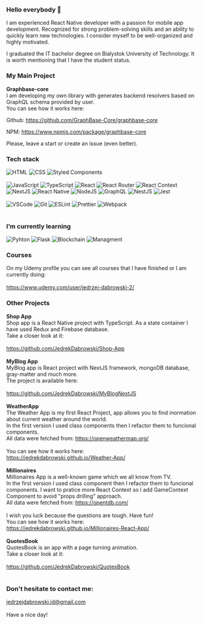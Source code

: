 ### Hello everybody 👋

I am experienced React Native developer with a passion for mobile app development. 
Recognized for strong problem-solving skills and an ability to quickly learn new 
technologies. I consider myself to be well-organized and highly motivated. 

I graduated the IT bachelor degree on Bialystok University of Technology. It is worth mentioning that I have the student status.

### My Main Project

<strong>Graphbase-core</strong>
<br/>
I am developing my own library with generates backend resolvers based on GraphQL schema provided by user.
<br/>
You can see how it works here:

Github: https://github.com/GraphBase-Core/graphbase-core

NPM: https://www.npmjs.com/package/graphbase-core

Please, leave a start or create an issue (even better).

### Tech stack
<div>
    <img alt="HTML" src="https://img.shields.io/badge/HTML-orange?logo=html5&logoColor=white&style=flat"/>
    <img alt="CSS" src="https://img.shields.io/badge/CSS-blue?logo=css3&style=flat"/>
    <img alt='Styled Components' src="https://img.shields.io/badge/Styled Components-white?logo=styled-components&logoColor=purple&style=flat"/>
    
</div>
<br/>
<div>
    <img alt="JavaScript" src="https://img.shields.io/badge/JavaScript-yellow?logo=javascript&logoColor=white&style=flat"/>
     <img alt="TypeScript" src="https://img.shields.io/badge/TypeScript-blue?logo=typescript&logoColor=white&style=flat"/>
     <img alt="React" src="https://img.shields.io/badge/React-black?logo=react&logoColor=white&style=flat"/>
     <img alt="React Router" src="https://img.shields.io/badge/ReactRouter-black?logo=React-Router&logoColor=white&style=flat"/>
    <img alt="React Context" src="https://img.shields.io/badge/React Context-black?logo=react&logoColor=white&style=flat"/>
    <img alt="NextJS" src="https://img.shields.io/badge/NextJS-black?logo=next-dot-js&logoColor=white&style=flat"/>
    <img alt="React Native" src="https://img.shields.io/badge/ReactNative-black?logo=React&style=flat"/>
    <img alt='NodeJS' src="https://img.shields.io/badge/NodeJS-darkgreen?logo=node.js&logoColor=white&style=flat"/>
    <img alt='GraphQL' src="https://img.shields.io/badge/GraphQL-pink?logo=graphql&logoColor=white&style=flat"/>
    <img alt='NestJS' src="https://shields.io/badge/Nest-important?logo=nestJS&logoColor=white&style=flat"/>
    <img alt='Jest' src="https://shields.io/badge/Jest-red?logo=jest&logoColor=white&style=flat/"/>
    
</div>
<br/>
<div>
   <img alt="VSCode" src="https://img.shields.io/badge/VS Code-blue?logo=Visual-Studio-Code&logoColor=white&style=flat"/>
    <img alt="Git" src="https://img.shields.io/badge/Git-red?logo=git&logoColor=white&style=flat"/>
    <img alt="ESLint" src="https://img.shields.io/badge/ESLint-purple?logo=eslint&logoColor=white&style=flat"/>
    <img alt="Prettier" src="https://img.shields.io/badge/Prettier-24292e?logo=prettier&logoColor=white&style=flat"/>
    <img alt="Webpack" src="https://img.shields.io/badge/Webpack-blue?logo=webpack&logoColor=white&style=flat"/>
</div>
<br/>

### I’m currently learning
<div>
    <img alt="Pyhton" src="https://img.shields.io/badge/Python-24292e?logo=python&logoColor=yellow&style=flat"/>
    <img alt="Flask" src="https://img.shields.io/badge/Flask-blue?logo=flask&logoColor=white&style=flat"/>
       <img alt="Blockchain" src="https://img.shields.io/badge/Blockchain-24292e?logo=blockchain&logoColor=blue&style=flat"/>
    <img alt="Managment" src="https://img.shields.io/badge/Managment-green?logo=managment&logoColor=white&style=flat"/>
</div>

### Courses
On my Udemy profile you can see all courses that I have finished or I am currently doing:
<br/>
<br/>
https://www.udemy.com/user/jedrzej-dabrowski-2/
<br/>
### Other Projects

<strong>Shop App</strong>
<br/>
Shop app is a React Native project with TypeScript. As a state container I have used Redux and Firebase database.
<br/>
Take a closer look at it:
<br/>
<br/>
https://github.com/JedrekDabrowski/Shop-App
<br/>
<br/>
<strong>MyBlog App</strong>
<br/>
MyBlog app is React project with NextJS framework, mongoDB database, gray-matter and much more.
<br/>
The project is available here:
<br/>
<br/>
https://github.com/JedrekDabrowski/MyBlogNextJS
<br/>
<br/>
<strong>WeatherApp</strong>
<br/>
The Weather App is my first React Project, app allows you to find inormation about current weather around the world.
<br/>
In the first version I used class components then I refactor them to funcional components.
<br/>
All data were fetched from: https://openweathermap.org/
<br/>
<br/>
You can see how it works here:
<br/>
https://jedrekdabrowski.github.io/Weather-App/
<br/>
<br/>
<strong>Millionaires</strong>
<br/>
Millionaires App is a well-known game which we all know from TV.
<br/>
In the first version I used class component then I refactor them to funcional components. I want to pratice more React Context so I add GameContext Component to avoid "props drilling" approach. 
<br/>
All data were fetched from: https://opentdb.com/
<br/>
<br/>
I wish you luck because the questions are tough. Have fun!
<br/>
You can see how it works here:
<br/>
https://jedrekdabrowski.github.io/Millionaires-React-App/
<br/>
<br/>
<strong>QuotesBook</strong>
<br/>
QuotesBook is an app with a page turning animation. 
<br/>
Take a closer look at it:
<br/>
<br/>
https://github.com/JedrekDabrowski/QuotesBook
<br/>
<br/>
### Don't hesitate to contact me:
jedrzejdabrowski.jd@gmail.com
<br/>
<br/>
Have a nice day!

